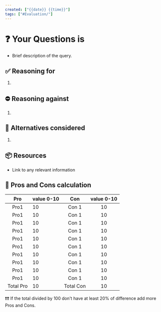 ```yaml
---
created: ["{{date}} {{time}}"]
tags: ["#Evaluation/"]
---
```

# ❓ Your Questions is
- Brief description of the query.

## ✅ Reasoning for
1. 
## ⛔ Reasoning against
1. 
## 🔀 Alternatives considered
1. 
## 📦 Resources
- Link to any relevant information


## 🧮 Pros and Cons calculation

Pro | value 0-10 | Con | value 0-10
:--:|:-----|:------:|:------:|
Pro1| 10| Con 1 |10|
Pro1| 10| Con 1 |10|
Pro1| 10| Con 1 |10|
Pro1| 10| Con 1 |10|
Pro1| 10| Con 1 |10|
Pro1| 10| Con 1 |10|
Pro1| 10| Con 1 |10|
Pro1| 10| Con 1 |10|
Pro1| 10| Con 1 |10|
Pro1| 10| Con 1 |10|
Total Pro| 10| Total Con |10|

❗❗❗ If the total divided by 100 don't have at least 20% of difference add more Pros and Cons.